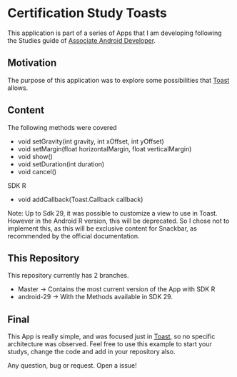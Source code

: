 # Certification Study Toasts

This application is part of a series of Apps that I am developing following the Studies guide of [Associate Android Developer](https://developers.google.com/certification/associate-android-developer).

## Motivation 

The purpose of this application was to explore some possibilities that [Toast](https://developer.android.com/reference/android/widget/Toast) allows.

## Content

The following methods were covered

* void setGravity(int gravity, int xOffset, int yOffset)
* void setMargin(float horizontalMargin, float verticalMargin)
* void show()
* void setDuration(int duration)
* void cancel()

SDK R
* void addCallback(Toast.Callback callback)

Note: Up to Sdk 29, it was possible to customize a view to use in Toast. However in the Android R version, this will be deprecated. So I chose not to implement this, as this will be exclusive content for Snackbar, as recommended by the official documentation.

## This Repository

This repository currently has 2 branches.

* Master -> Contains the most current version of the App with SDK R
* android-29 -> With the Methods available in SDK 29.

## Final

This App is really simple, and was focused just in [Toast](https://developer.android.com/reference/android/widget/Toast), so no specific architecture was observed. Feel free to use this example to start your studys, change the code and add in your repository also.

Any question, bug or request. Open a issue!

